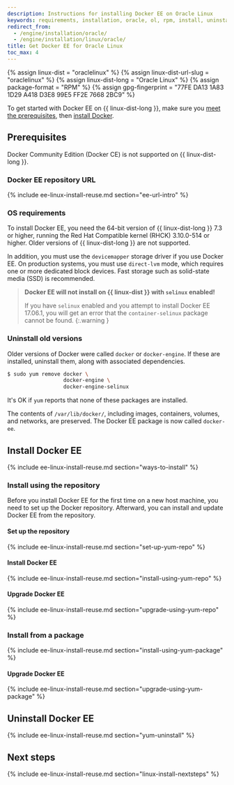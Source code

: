 ```yaml
---
description: Instructions for installing Docker EE on Oracle Linux
keywords: requirements, installation, oracle, ol, rpm, install, uninstall, upgrade, update
redirect_from:
  - /engine/installation/oracle/
  - /engine/installation/linux/oracle/
title: Get Docker EE for Oracle Linux
toc_max: 4
---
```

{% assign linux-dist = "oraclelinux" %} {% assign linux-dist-url-slug = "oraclelinux" %} {% assign linux-dist-long = "Oracle Linux" %} {% assign package-format = "RPM" %} {% assign gpg-fingerprint = "77FE DA13 1A83 1D29 A418 D3E8 99E5 FF2E 7668 2BC9" %}

To get started with Docker EE on {{ linux-dist-long }}, make sure you [meet the prerequisites](#prerequisites), then [install Docker](#install-docker-ee).

## Prerequisites

Docker Community Edition (Docker CE) is not supported on {{ linux-dist-long }}.

### Docker EE repository URL

{% include ee-linux-install-reuse.md section="ee-url-intro" %}

### OS requirements

To install Docker EE, you need the 64-bit version of {{ linux-dist-long }} 7.3 or higher, running the Red Hat Compatible kernel (RHCK) 3.10.0-514 or higher. Older versions of {{ linux-dist-long }} are not supported.

In addition, you must use the `devicemapper` storage driver if you use Docker EE. On production systems, you must use `direct-lvm` mode, which requires one or more dedicated block devices. Fast storage such as solid-state media (SSD) is recommended.

> **Docker EE will not install on {{ linux-dist }} with `selinux` enabled!**
> 
> If you have `selinux` enabled and you attempt to install Docker EE 17.06.1, you will get an error that the `container-selinux` package cannot be found. {:.warning }

### Uninstall old versions

Older versions of Docker were called `docker` or `docker-engine`. If these are installed, uninstall them, along with associated dependencies.

```bash
$ sudo yum remove docker \
                  docker-engine \
                  docker-engine-selinux
```

It's OK if `yum` reports that none of these packages are installed.

The contents of `/var/lib/docker/`, including images, containers, volumes, and networks, are preserved. The Docker EE package is now called `docker-ee`.

## Install Docker EE

{% include ee-linux-install-reuse.md section="ways-to-install" %}

### Install using the repository

Before you install Docker EE for the first time on a new host machine, you need to set up the Docker repository. Afterward, you can install and update Docker EE from the repository.

#### Set up the repository

{% include ee-linux-install-reuse.md section="set-up-yum-repo" %}

#### Install Docker EE

{% include ee-linux-install-reuse.md section="install-using-yum-repo" %}

#### Upgrade Docker EE

{% include ee-linux-install-reuse.md section="upgrade-using-yum-repo" %}

### Install from a package

{% include ee-linux-install-reuse.md section="install-using-yum-package" %}

#### Upgrade Docker EE

{% include ee-linux-install-reuse.md section="upgrade-using-yum-package" %}

## Uninstall Docker EE

{% include ee-linux-install-reuse.md section="yum-uninstall" %}

## Next steps

{% include ee-linux-install-reuse.md section="linux-install-nextsteps" %}